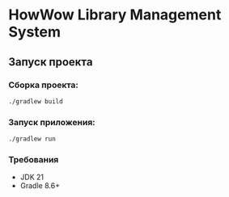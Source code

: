 # HowWow Library Management System

## Запуск проекта

### Сборка проекта:

```bash
./gradlew build
```

### Запуск приложения:

```bash
./gradlew run 
```

### Требования

- JDK 21
- Gradle 8.6+